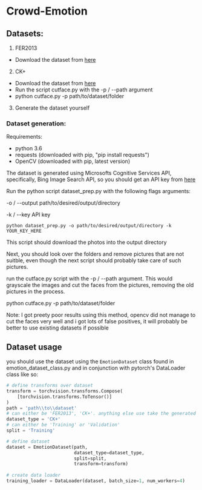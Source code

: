 # Crowd-Emotion
## Datasets:
1. FER2013
 - Download the dataset from [here](https://www.kaggle.com/c/challenges-in-representation-learning-facial-expression-recognition-challenge/data)
2. CK+
 - Download the dataset from [here](http://www.consortium.ri.cmu.edu/ckagree/)
 - Run the script cutface.py with the -p / --path argument 
 - python cutface.py -p path/to/dataset/folder
3. Generate the dataset yourself

### Dataset generation:

Requirements:
 - python 3.6 
 - requests (downloaded with pip, "pip install requests")
 - OpenCV (downloaded with pip, latest version)

The dataset is generated using Microsofts Cognitive Services API, specifically, Bing Image Search API, so you should get an API key from [here](https://azure.microsoft.com/en-us/try/cognitive-services/my-apis/?api=bing-image-search-api)

Run the python script dataset_prep.py with the following flags arguments:

 -o / --output path/to/desired/output/directory
 
 -k / --key API key 

    python dataset_prep.py -o path/to/desired/output/directory -k YOUR_KEY_HERE

This script should download the photos into the output directory

Next, you should look over the folders and remove pictures that are not suitble, even though the next script should probably take care of such pictures.

run the cutface.py script with the -p / --path argument. This would grayscale the images and cut the faces from the pictures, removing the old pictures in the process.


python cutface.py -p path/to/dataset/folder

Note: I got preety poor results using this method, opencv did not manage to cut the faces very well and i got lots of false positives, it will probably be better to use existing datasets if possible


## Dataset usage
you should use the dataset using the `EmotionDataset` class found in emotion_dataset_class.py and in conjunction with pytorch's DataLoader class like so:
```python
# define transforms over dataset
transform = torchvision.transforms.Compose(
    [torchvision.transforms.ToTensor()]
)
path = 'path\\to\\dataset'
# can either be 'FER2013', 'CK+'. anything else use take the generated dataset
dataset_type = 'CK+'
# can either be 'Training' or 'Validation'
split = 'Training'

# define dataset
dataset = EmotionDataset(path,
                         dataset_type=dataset_type,
                         split=split,
                         transform=transform)
                         
# create data loader
training_loader = DataLoader(dataset, batch_size=1, num_workers=4)
```
